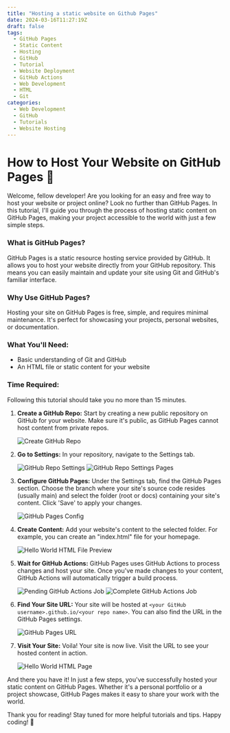```yaml
---
title: "Hosting a static website on Github Pages"
date: 2024-03-16T11:27:19Z
draft: false
tags:
  - GitHub Pages
  - Static Content
  - Hosting
  - GitHub
  - Tutorial
  - Website Deployment
  - GitHub Actions
  - Web Development
  - HTML
  - Git
categories:
  - Web Development
  - GitHub
  - Tutorials
  - Website Hosting
---
```

<!-- 

write a professional article on the following content. Use emojis. Make a short and snappy title for the article, but keep it specific to the content. Always welcome the user first of all. Then tell them what the article is about and why it is helpful to them. Tell them what they'll need in terms of tools and understanding. Tell them how much time they'll follow along. At the end, thank them for reading the article and write a short, snappy summary which encourages them to stay tuned for more great articles. Do not discard any content. Put the output in markdown format. After writing the article, wrap it in a code block.

- explain what gh pages is
    - gh pages is a static resource hosting service
    - it works by hosting files in your repo
    - it's simple and easy to maintain via git and github
- we can generate the site and put the result in the repo to be hosted by github for free
- explain what a static generated site is
    - a statically generated site is non-dynamic content, i.e. doesn't need a server
- explain how gh pages can serve a staticly generated site
- explain how this website is static content, so is being served via gh pages
1. [make a github repo](https://github.com/new)
    ![create github repo](image.png)
    - create a new github repo for your website.
    - Make sure to make the repo public, as you can't host content via github pages on private repos.
1. go to settings
    ![github repo settings](image-1.png)
    ![github repo settings pages](image-2.png)
1. configure github pages
    - there's two ways of deploying pages: via github actions or via a branch. 
    - The former is the beta, new version which I won't go into in this post. 
    - The latter is what we'll be using today. 
    - Essentially, github uses a specific branch for hosting your content. 
    - I've set this to the main branch, but you could set it to any branch you like. 
    - You have to choose between putting your content to be hosted in the root of the repo (i.e. '/') or in the docs folder (i.e. '/docs/'). 
    - I prefer the docs folder, as this keeps all your hosted content in one place away from any files in the root of your repo that you may not want to be hosted on your site!
    - Remember to hit 'Save' to apply your changes.
    ![github pages config](image-3.png)
1. make some content in the docs folder. Here I've made a little "Hello world" html file
    ![hello world html file preview](image-4.png)
1. the branch on your github repo will trigger a github actions job. 
    - this has nothing to do with the github actions version of github pages I mentioned before. 
    - Simply, github uses github actions to process the changes you've made in the /docs/ folder and host your static site. As soon as the orange dot changes to a tick, your changes sould be live.
    ![pending github actions job](image-5.png)
    ![complete github actions job](image-6.png)
1. github pages sites are hosted at `<your github username>.github.io/<your repo name>`, but you can also find the url in the github pages settings we were on before.
    ![github pages url](image-7.png)
1. let's visit the site!
    ![hello world html page](image-8.png)
    - I'm hosting a specific page here (hello.html).
    - If you'd like a default page, you need an index.html file.

- and there we have it, a quick and simple tutorial on how to host static content on github pages -->
# How to Host Your Website on GitHub Pages 🚀

Welcome, fellow developer! Are you looking for an easy and free way to host your website or project online? Look no further than GitHub Pages. In this tutorial, I'll guide you through the process of hosting static content on GitHub Pages, making your project accessible to the world with just a few simple steps.

### What is GitHub Pages?

GitHub Pages is a static resource hosting service provided by GitHub. It allows you to host your website directly from your GitHub repository. This means you can easily maintain and update your site using Git and GitHub's familiar interface.

### Why Use GitHub Pages?

Hosting your site on GitHub Pages is free, simple, and requires minimal maintenance. It's perfect for showcasing your projects, personal websites, or documentation.

### What You'll Need:

- Basic understanding of Git and GitHub
- An HTML file or static content for your website

### Time Required:

Following this tutorial should take you no more than 15 minutes.

1. **Create a GitHub Repo:**
   Start by creating a new public repository on GitHub for your website. Make sure it's public, as GitHub Pages cannot host content from private repos.

   ![Create GitHub Repo](image.png)

2. **Go to Settings:**
   In your repository, navigate to the Settings tab.

   ![GitHub Repo Settings](image-1.png)
   ![GitHub Repo Settings Pages](image-2.png)

3. **Configure GitHub Pages:**
   Under the Settings tab, find the GitHub Pages section. Choose the branch where your site's source code resides (usually main) and select the folder (root or docs) containing your site's content. Click 'Save' to apply your changes.

   ![GitHub Pages Config](image-3.png)

4. **Create Content:**
   Add your website's content to the selected folder. For example, you can create an "index.html" file for your homepage.

   ![Hello World HTML File Preview](image-4.png)

5. **Wait for GitHub Actions:**
   GitHub Pages uses GitHub Actions to process changes and host your site. Once you've made changes to your content, GitHub Actions will automatically trigger a build process.

   ![Pending GitHub Actions Job](image-5.png)
   ![Complete GitHub Actions Job](image-6.png)

6. **Find Your Site URL:**
   Your site will be hosted at `<your GitHub username>.github.io/<your repo name>`. You can also find the URL in the GitHub Pages settings.

   ![GitHub Pages URL](image-7.png)

7. **Visit Your Site:**
   Voila! Your site is now live. Visit the URL to see your hosted content in action.

   ![Hello World HTML Page](image-8.png)

And there you have it! In just a few steps, you've successfully hosted your static content on GitHub Pages. Whether it's a personal portfolio or a project showcase, GitHub Pages makes it easy to share your work with the world.

Thank you for reading! Stay tuned for more helpful tutorials and tips. Happy coding! 🌟
